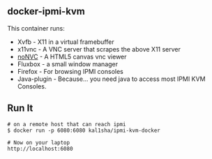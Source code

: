 ## docker-ipmi-kvm

This container runs:

* Xvfb - X11 in a virtual framebuffer
* x11vnc - A VNC server that scrapes the above X11 server
* [noNVC](https://kanaka.github.io/noVNC/) - A HTML5 canvas vnc viewer
* Fluxbox - a small window manager
* Firefox - For browsing IPMI consoles
* Java-plugin - Because... you need java to access most IPMI KVM Consoles.

## Run It

    # on a remote host that can reach ipmi
    $ docker run -p 6080:6080 kal1sha/ipmi-kvm-docker
    
    # Now on your laptop
    http://localhost:6080
